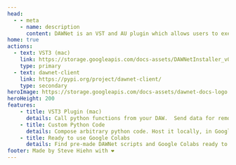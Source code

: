 ```yaml
---
head:
  - - meta
    - name: description
      content: DAWNet is an VST and AU plugin which allows users to execute remote python functions from their DAW. 
home: true 
actions:
  - text: VST3 (mac)
    link: https://storage.googleapis.com/docs-assets/DAWNetInstaller_v0_0_1.zip
    type: primary
  - text: dawnet-client
    link: https://pypi.org/project/dawnet-client/
    type: secondary
heroImage: https://storage.googleapis.com/docs-assets/dawnet-docs-logo.png
heroHeight: 200
features:
    - title: VST3 Plugin (mac)
      details: Call python functions from your DAW.  Send data for remote processing from the DAW, and get the results back in the DAW.
    - title: Custom Python Code
      details: Compose arbitrary python code. Host it locally, in Google Colab, or any remote server.
    - title: Ready to use Google Colabs
      details: Find pre-made DAWNet scripts and Google Colabs ready to use.
footer: Made by Steve Hiehn with ❤️
---
```

